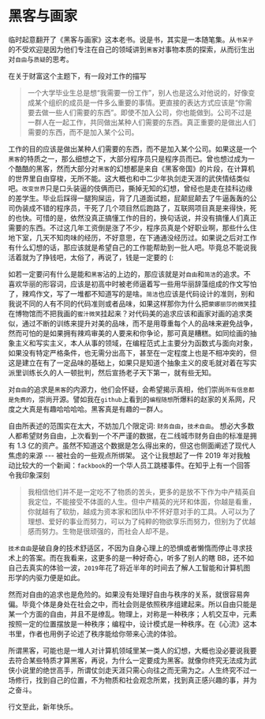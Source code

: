 # 黑客与画家

临时起意翻开了《黑客与画家》这本老书。说是书，其实是一本随笔集。从`书呆子`的不受欢迎是因为他们专注在自己的领域讲到`黑客`对事物本质的探索，从而衍生出对`自由`与`质疑`的思考。

在关于财富这个主题下，有一段对工作的描写

> 一个大学毕业生总是想“我需要一份工作”，别人也是这么对他说的，好像变成某个组织的成员是一件多么重要的事情。更直接的表达方式应该是“你需要去做一些人们需要的东西”。即使不加入公司，你也能做到。公司不过是一群人在一起工作，共同做出某种人们需要的东西。真正重要的是做出人们需要的东西，而不是加入某个公司。

工作的目的应该是做出某种人们需要的东西，而不是加入某个公司。如果这是一个`黑客`的特质之一，那么细想之下，大部分程序员只是程序员而已。曾也想过成为一个酷酷的黑客，然而大部分对`黑客`的幻想都是来自《黑客帝国》的片段，在计算机的世界里自由穿梭，无所不能。这大概也和中二少年执剑走天涯的武侠情结类似吧。`改变世界`只是口头装逼的伎俩而已，撕掉无知的幻想，曾经也是走在挂科边缘的差学生。毕业后踩得一腿狗屎运，背了几道面试题，屁颠屁颠去了牛逼轰轰的公司伪装成不错的程序员，干死了几个项目然后跑路了，互联网项目真是来得快，死的也快。可惜的是，依然没真正搞懂工作的目的，换句话说，并没有搞懂人们真正需要的东西。不过这几年工资倒是涨了不少，程序员真是个好职业啊，那些什么住地下室，几天不知肉味的经历，不好意思，在下通通没经历过。如果说之后对工作有什么幻想的话，那应该就是希望自己的工作能帮助到一批人吧。毕竟总不能说我活着就为了挣钱吧，太俗了，再说了，钱是一定要的 (:

如若一定要问有什么是能和`黑客`沾的上边的，那应该就是对`自由`和`简洁`的追求。不喜欢华丽的形容词，应该是初高中时被老师逼着写一些用华丽辞藻组成的作文写怕了，辣鸡作文，写了一堆都不知道写的是啥。`简洁`也应该是代码设计的准则，别和我说不同的人有不同的代码准则或者品味，如果这样那你为什么把`蒙娜丽莎的微笑`挂在博物馆而不把我画的`蜜汁微笑`挂起来？对代码美的追求应该和画家对画的追求类似，通过不断的训练来提升对美的品味，而不是用尊重每个人的品味来避免战争， 然而可怕的是如果拥有辣鸡审美的人要来和你争论，那可真是糟糕。如同绘画的抽象主义和写实主义，本人从事的领域，在编程范式上主要分为函数式与面向对象，如果没有特定严格条件，也无需分出高下，甚至在一定程度上也是不相冲突的，但这是建立在有了一定品味的基础上，如果只是知道个抽象主义的皮毛就对着在写实派里训练长久的人一顿批判，然后宣扬老子天下第一，就有些无知。

对`自由`的追求是`黑客`的内源力，他们会怀疑，会希望揭示真相，他们崇尚`所有信息都是免费的`，崇尚开源。譬如我在`github`上看到的`编程随想`所爆料的赵家的关系网，尺度之大真是有趣哈哈哈哈。黑客真是有趣的一群人。

自由所表述的范围实在太大，不妨加几个限定词: `财务自由`，`技术自由`。 想必大多数人都希望财务自由，上次看到一个不严谨的数据，在二线城市财务自由的标准是拥有 1.3 亿的资产。虽然不知道这个数据是怎么得出来的，但这也侧面阐述了现代人焦虑的来源 --- 被社会的一些观点所绑架。 这个让我想起了一件 2019 年对我触动比较大的一个新闻：`fackbook`的一个华人员工跳楼事件。在知乎上有一个回答令我印象深刻

> 我相信他们并不是一定吃不了物质的苦头，更多的是放不下作为中产精英自我定位，不能接受不体面的人生。但中产精英的光环和体面，你越是看重，你就越有了软肋，越成为资本家和团队中不怀好意对手的工具。人可以为了理想、爱好的事业而努力，可以为了纯粹的物欲享乐而努力，但别为了优越感而努力。生物是很顽强的，而社会人却不是。

`技术自由`是破自身的技术舒适区，不因为自身心理上的恐惧或者懒惰而停止寻求技术上的答案。而在我看来，这更多的是一种好奇心，听多了别人的瞎 BB，还不如自己去真实的体验一波，`2019`年花了将近半年的时间去了解人工智能和计算机图形学的内驱力便是如此。

然而对自由的追求也是危险的。如果没有处理好自由与秩序的关系，就很容易奔偏。毕竟个体是身处在社会之中，而社会则是依照秩序组建起来。所以自由只能是某一个方面的自由，并且不是缭乱。物理上，对称是一种秩序；人机交互中，元素按照一定的位置摆放是一种秩序；编程中，设计模式是一种秩序。在《心流》这本书里，作者也用例子论述了秩序能给你带来心流的体验。

所谓黑客，可能也是一堆人对计算机领域里某一类人的幻想，大概也没必要说我要去符合某些特质才算黑客，再说，为什么一定要成为黑客。就像你终究无法成为武侠小说里的绝世高手，所谓仗剑走天涯只需心向往之而无需为之。人生终究不过一场修行，找到自己的位置，不为物质和社会观念所累，找到真正感兴趣的事，并为之奋斗。

行文至此，新年快乐。
